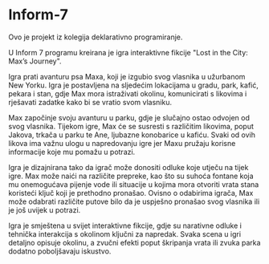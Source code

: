 # Inform-7
Ovo je projekt iz kolegija deklarativno programiranje. 

U Inform 7 programu kreirana je igra interaktivne fikcije "Lost in the City: Max’s Journey".

Igra prati avanturu psa Maxa, koji je izgubio svog vlasnika u užurbanom New Yorku. Igra je postavljena na sljedećim lokacijama u gradu, park, kafić, pekara i stan, gdje Max mora istraživati okolinu, komunicirati s likovima i rješavati zadatke kako bi se vratio svom vlasniku.

Max započinje svoju avanturu u parku, gdje je slučajno ostao odvojen od svog vlasnika. Tijekom igre, Max će se susresti s različitim likovima, poput Jakova, trkača u parku te Ane, ljubazne konobarice u kafiću. Svaki od ovih likova ima važnu ulogu u napredovanju igre jer Maxu pružaju korisne informacije koje mu pomažu u potrazi.

Igra je dizajnirana tako da igrač može donositi odluke koje utječu na tijek igre. Max može naići na različite prepreke, kao što su suhoća fontane koja mu onemogućava pijenje vode ili situacije u kojima mora otvoriti vrata stana koristeći ključ koji je prethodno pronašao. Ovisno o odabirima igrača, Max može odabrati različite putove bilo da je uspješno pronašao svog vlasnika ili je još uvijek u potrazi.

Igra je smještena u svijet interaktivne fikcije, gdje su narativne odluke i tehnička interakcija s okolinom ključni za napredak. Svaka scena u igri detaljno opisuje okolinu, a zvučni efekti poput škripanja vrata ili zvuka parka dodatno poboljšavaju iskustvo.
